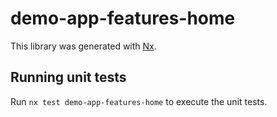 # demo-app-features-home

This library was generated with [Nx](https://nx.dev).

## Running unit tests

Run `nx test demo-app-features-home` to execute the unit tests.
